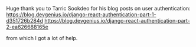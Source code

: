 Huge thank you to Tarric Sookdeo for his blog posts on user authentication:
https://blog.devgenius.io/django-react-authentication-part-1-d351726b284d
https://blog.devgenius.io/django-react-authentication-part-2-ea626688165e

from which I got a lot of help.

